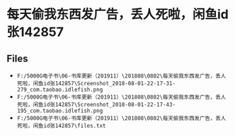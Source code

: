 # 每天偷我东西发广告，丢人死啦，闲鱼id张142857

## Files

- `F:/5000G电子书\06-书库更新（201911）\201808\0802\每天偷我东西发广告，丢人死啦，闲鱼id张142857\Screenshot_2018-08-01-22-17-31-279_com.taobao.idlefish.png`
- `F:/5000G电子书\06-书库更新（201911）\201808\0802\每天偷我东西发广告，丢人死啦，闲鱼id张142857\Screenshot_2018-08-01-22-17-43-195_com.taobao.idlefish.png`
- `F:/5000G电子书\06-书库更新（201911）\201808\0802\每天偷我东西发广告，丢人死啦，闲鱼id张142857\files.txt`
